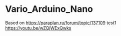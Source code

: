 # Vario_Arduino_Nano
Based on https://paraplan.ru/forum/topic/137109
test1 https://youtu.be/wZQjWExQwks
